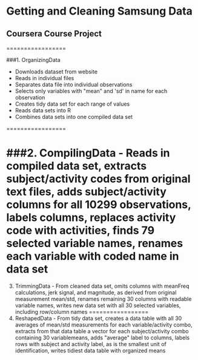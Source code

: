 Getting and Cleaning Samsung Data
=================

## Coursera Course Project

=================

###1. OrganizingData 

* Downloads dataset from website
* Reads in individual files
* Separates data file into individual observations
* Selects only variables with "mean" and 'sd' in name for each observation
* Creates tidy data set for each range of values
* Reads data sets into R
* Combines data sets into one compiled data set

=================

###2. CompilingData - Reads in compiled data set, extracts subject/activity codes from original text files, adds subject/activity columns for all 10299 observations, labels columns, replaces activity code with activities, finds 79 selected variable names, renames each variable with coded name in data set
=================

3. TrimmingData - From cleaned data set, omits columns with meanFreq calculations, jerk signal, and magnitude, as derived from original measurement mean/std, renames remaining 30 columns with readable variable names, writes new data set with all 30 selected variables, including row/column names
=================
4. ReshapedData - From tidy data set, creates a data table with all 30 averages of mean/std measurements for each variable/activity combo, extracts from that data table a vector for each subject/activity combo containing 30 variablemeans, adds "average" label to columns, labels rows with subject and activity label, as is the smallest unit of identification, writes tidiest data table with organized means






